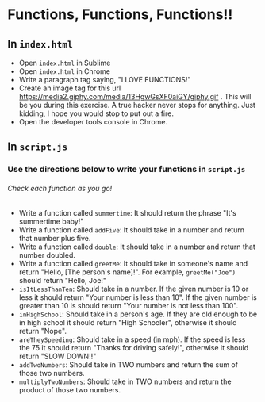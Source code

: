 # Functions, Functions, Functions!!

## In `index.html`
* Open `index.html` in Sublime
* Open `index.html` in Chrome
* Write a paragraph tag saying, "I LOVE FUNCTIONS!"
* Create an image tag for this url https://media2.giphy.com/media/13HgwGsXF0aiGY/giphy.gif . This will be you during this exercise. A true hacker never stops for anything. Just kidding, I hope you would stop to put out a fire.
* Open the developer tools console in Chrome.

## In `script.js`
### Use the directions below to write your functions in `script.js`
###### Check each function as you go!
* Write a function called `summertime`: It should return the phrase "It's summertime baby!"
* Write a function called `addFive`: It should take in a number and return that number plus five.
* Write a function called `double`: It should take in a number and return that number doubled.
* Write a function called `greetMe`: It should take in someone's name and return "Hello, [The person's name]!". For example, `greetMe("Joe")` should return "Hello, Joe!"
* `isItLessThanTen`: Should take in a number. If the given number is 10 or less it should return "Your number is less than 10". If the given number is greater than 10 is should return "Your number is not less than 100".
* `inHighSchool`: Should take in a person's age. If they are old enough to be in high school it should return "High Schooler", otherwise it should return "Nope".
* `areTheySpeeding`: Should take in a speed (in mph). If the speed is less the 75 it should return "Thanks for driving safely!", otherwise it should return "SLOW DOWN!!"
* `addTwoNumbers`: Should take in TWO numbers and return the sum of those two numbers.
* `multiplyTwoNumbers`: Should take in TWO numbers and return the product of those two numbers.

